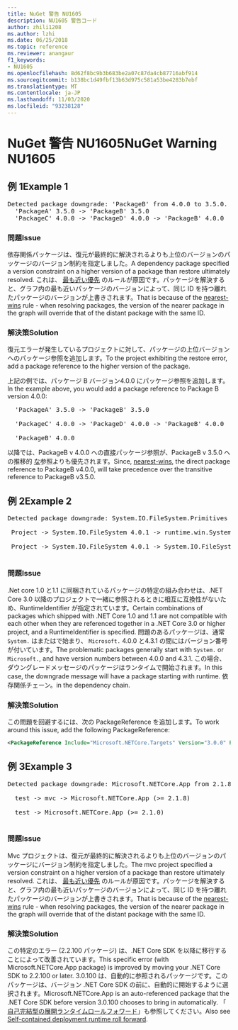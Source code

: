 ```yaml
---
title: NuGet 警告 NU1605
description: NU1605 警告コード
author: zhili1208
ms.author: lzhi
ms.date: 06/25/2018
ms.topic: reference
ms.reviewer: anangaur
f1_keywords:
- NU1605
ms.openlocfilehash: 8d62f8bc9b3b683be2a07c87da4cb87716abf914
ms.sourcegitcommit: b138bc1d49fbf13b63d975c581a53be4283b7ebf
ms.translationtype: MT
ms.contentlocale: ja-JP
ms.lasthandoff: 11/03/2020
ms.locfileid: "93238128"
---
```

# <a name="nuget-warning-nu1605"></a><span data-ttu-id="85a92-103">NuGet 警告 NU1605</span><span class="sxs-lookup"><span data-stu-id="85a92-103">NuGet Warning NU1605</span></span>

## <a name="example-1"></a><span data-ttu-id="85a92-104">例 1</span><span class="sxs-lookup"><span data-stu-id="85a92-104">Example 1</span></span>

<pre>Detected package downgrade: 'PackageB' from 4.0.0 to 3.5.0. Reference the package directly from the project to select a different version.<br/>  'PackageA' 3.5.0 -> 'PackageB' 3.5.0<br/>  'PackageC' 4.0.0 -> 'PackageD' 4.0.0 -> 'PackageB' 4.0.0</pre>

### <a name="issue"></a><span data-ttu-id="85a92-105">問題</span><span class="sxs-lookup"><span data-stu-id="85a92-105">Issue</span></span>
<span data-ttu-id="85a92-106">依存関係パッケージは、復元が最終的に解決されるよりも上位のバージョンのパッケージのバージョン制約を指定しました。</span><span class="sxs-lookup"><span data-stu-id="85a92-106">A dependency package specified a version constraint on a higher version of a package than restore ultimately resolved.</span></span> <span data-ttu-id="85a92-107">これは、 [最も近い優先](../../concepts/dependency-resolution.md#nearest-wins) のルールが原因です。パッケージを解決すると、グラフ内の最も近いパッケージのバージョンによって、同じ ID を持つ離れたパッケージのバージョンが上書きされます。</span><span class="sxs-lookup"><span data-stu-id="85a92-107">That is because of the [nearest-wins](../../concepts/dependency-resolution.md#nearest-wins) rule - when resolving packages, the version of the nearer package in the graph will override that of the distant package with the same ID.</span></span>

### <a name="solution"></a><span data-ttu-id="85a92-108">解決策</span><span class="sxs-lookup"><span data-stu-id="85a92-108">Solution</span></span>
<span data-ttu-id="85a92-109">復元エラーが発生しているプロジェクトに対して、パッケージの上位バージョンへのパッケージ参照を追加します。</span><span class="sxs-lookup"><span data-stu-id="85a92-109">To the project exhibiting the restore error, add a package reference to the higher version of the package.</span></span>

<span data-ttu-id="85a92-110">上記の例では、パッケージ B バージョン4.0.0 にパッケージ参照を追加します。</span><span class="sxs-lookup"><span data-stu-id="85a92-110">In the example above, you would add a package reference to Package B version 4.0.0:</span></span>

<pre>
  'PackageA' 3.5.0 -> 'PackageB' 3.5.0<br/>
  'PackageC' 4.0.0 -> 'PackageD' 4.0.0 -> 'PackageB' 4.0.0<br/>
  'PackageB' 4.0.0
</pre>

<span data-ttu-id="85a92-111">以降では、PackageB v 4.0.0 への直接パッケージ参照が、PackageB v 3.5.0 への推移的 [な](../../concepts/dependency-resolution.md#nearest-wins)参照よりも優先されます。</span><span class="sxs-lookup"><span data-stu-id="85a92-111">Since, [nearest-wins](../../concepts/dependency-resolution.md#nearest-wins), the direct package reference to PackageB v4.0.0, will take precedence over the transitive reference to PackageB v3.5.0.</span></span>

## <a name="example-2"></a><span data-ttu-id="85a92-112">例 2</span><span class="sxs-lookup"><span data-stu-id="85a92-112">Example 2</span></span>
<pre>
Detected package downgrade: System.IO.FileSystem.Primitives from 4.3.0 to 4.0.1. Reference the package directly from the project to select a different version.</br>
 Project -> System.IO.FileSystem 4.0.1 -> runtime.win.System.IO.FileSystem 4.3.0 -> System.IO.FileSystem.Primitives (>= 4.3.0)</br>
 Project -> System.IO.FileSystem 4.0.1 -> System.IO.FileSystem.Primitives (>= 4.0.1)</br>
</pre>

### <a name="issue"></a><span data-ttu-id="85a92-113">問題</span><span class="sxs-lookup"><span data-stu-id="85a92-113">Issue</span></span> 

<span data-ttu-id="85a92-114">.Net core 1.0 と1.1 に同梱されているパッケージの特定の組み合わせは、.NET Core 3.0 以降のプロジェクトで一緒に参照されるときに相互に互換性がないため、RuntimeIdentifier が指定されています。</span><span class="sxs-lookup"><span data-stu-id="85a92-114">Certain combinations of packages which shipped with .NET Core 1.0 and 1.1 are not compatible with each other when they are referenced together in a .NET Core 3.0 or higher project, and a RuntimeIdentifier is specified.</span></span>  <span data-ttu-id="85a92-115">問題のあるパッケージは、通常 `System.` はまたはで始まり、 `Microsoft.` 4.0.0 と4.3.1 の間にはバージョン番号が付いています。</span><span class="sxs-lookup"><span data-stu-id="85a92-115">The problematic packages generally start with `System.` or `Microsoft.`, and have version numbers between 4.0.0 and 4.3.1.</span></span>  <span data-ttu-id="85a92-116">この場合、ダウングレードメッセージのパッケージはランタイムで開始されます。<RID></span><span class="sxs-lookup"><span data-stu-id="85a92-116">In this case, the downgrade message will have a package starting with runtime.<RID></span></span> <span data-ttu-id="85a92-117">依存関係チェーン。</span><span class="sxs-lookup"><span data-stu-id="85a92-117">in the dependency chain.</span></span>

### <a name="solution"></a><span data-ttu-id="85a92-118">解決策</span><span class="sxs-lookup"><span data-stu-id="85a92-118">Solution</span></span>

<span data-ttu-id="85a92-119">この問題を回避するには、次の PackageReference を追加します。</span><span class="sxs-lookup"><span data-stu-id="85a92-119">To work around this issue, add the following PackageReference:</span></span>

```xml
<PackageReference Include="Microsoft.NETCore.Targets" Version="3.0.0" PrivateAssets="all" />
```

## <a name="example-3"></a><span data-ttu-id="85a92-120">例 3</span><span class="sxs-lookup"><span data-stu-id="85a92-120">Example 3</span></span>

<pre>Detected package downgrade: Microsoft.NETCore.App from 2.1.8 to 2.1.0. Reference the package directly from the project to select a different version.<br/>
  test -> mvc -> Microsoft.NETCore.App (>= 2.1.8)<br/>
  test -> Microsoft.NETCore.App (>= 2.1.0)<br/>
</pre>

### <a name="issue"></a><span data-ttu-id="85a92-121">問題</span><span class="sxs-lookup"><span data-stu-id="85a92-121">Issue</span></span>

<span data-ttu-id="85a92-122">Mvc プロジェクトは、復元が最終的に解決されるよりも上位のバージョンのパッケージにバージョン制約を指定しました。</span><span class="sxs-lookup"><span data-stu-id="85a92-122">The mvc project specified a version constraint on a higher version of a package than restore ultimately resolved.</span></span> <span data-ttu-id="85a92-123">これは、 [最も近い優先](../../concepts/dependency-resolution.md#nearest-wins) のルールが原因です。パッケージを解決すると、グラフ内の最も近いパッケージのバージョンによって、同じ ID を持つ離れたパッケージのバージョンが上書きされます。</span><span class="sxs-lookup"><span data-stu-id="85a92-123">That is because of the [nearest-wins](../../concepts/dependency-resolution.md#nearest-wins) rule - when resolving packages, the version of the nearer package in the graph will override that of the distant package with the same ID.</span></span>

### <a name="solution"></a><span data-ttu-id="85a92-124">解決策</span><span class="sxs-lookup"><span data-stu-id="85a92-124">Solution</span></span>

<span data-ttu-id="85a92-125">この特定のエラー (2.2.100 パッケージ) は、.NET Core SDK を以降に移行することによって改善されています。</span><span class="sxs-lookup"><span data-stu-id="85a92-125">This specific error (with Microsoft.NETCore.App package) is improved by moving your .NET Core SDK to 2.2.100 or later.</span></span> <span data-ttu-id="85a92-126">3.0.100 は、自動的に参照されるパッケージです。このパッケージは、バージョン .NET Core SDK の前に、自動的に開始するように選択されます。</span><span class="sxs-lookup"><span data-stu-id="85a92-126">Microsoft.NETCore.App is an auto-referenced package that the .NET Core SDK before version 3.0.100 chooses to bring in automatically.</span></span> <span data-ttu-id="85a92-127">「 [自己完結型の展開ランタイムロールフォワード](/dotnet/core/deploying/runtime-patch-selection)」も参照してください。</span><span class="sxs-lookup"><span data-stu-id="85a92-127">Also see [Self-contained deployment runtime roll forward](/dotnet/core/deploying/runtime-patch-selection).</span></span>
